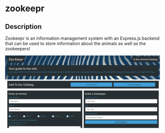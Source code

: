 # zookeepr

## Description

Zookeepr is an information management system with an Express.js backend that can be used to store information about the animals as well as the zookeepers!

![](/public/assets/images/zookeepr.jpg)